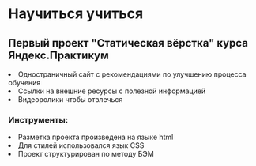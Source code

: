 # Научиться учиться
## Первый проект "Статическая вёрстка" курса Яндекс.Практикум

<li> Одностраничный сайт с рекомендациями по улучшению процесса обучения
<li> Ссылки на внешние ресурсы с полезной информацией
<li> Видеоролики чтобы отвлечься

### Инструменты:
<li> Разметка проекта произведена на языке html
<li> Для стилей использовался язык CSS
<li> Проект структурирован по методу БЭМ

